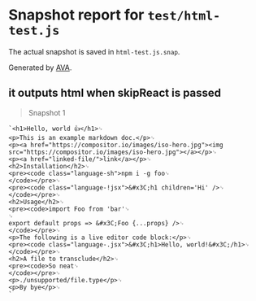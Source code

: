 # Snapshot report for `test/html-test.js`

The actual snapshot is saved in `html-test.js.snap`.

Generated by [AVA](https://ava.li).

## it outputs html when skipReact is passed

> Snapshot 1

    `<h1>Hello, world 👍</h1>␊
    <p>This is an example markdown doc.</p>␊
    <p><a href="https://compositor.io/images/iso-hero.jpg"><img src="https://compositor.io/images/iso-hero.jpg"></a></p>␊
    <p><a href="linked-file/">link</a></p>␊
    <h2>Installation</h2>␊
    <pre><code class="language-sh">npm i -g foo␊
    </code></pre>␊
    <pre><code class="language-!jsx">&#x3C;h1 children='Hi' />␊
    </code></pre>␊
    <h2>Usage</h2>␊
    <pre><code>import Foo from 'bar'␊
    ␊
    export default props => &#x3C;Foo {...props} />␊
    </code></pre>␊
    <p>The following is a live editor code block:</p>␊
    <pre><code class="language-.jsx">&#x3C;h1>Hello, world!&#x3C;/h1>␊
    </code></pre>␊
    <h2>A file to transclude</h2>␊
    <pre><code>So neat␊
    </code></pre>␊
    <p>./unsupported/file.type</p>␊
    <p>By bye</p>␊
    `
